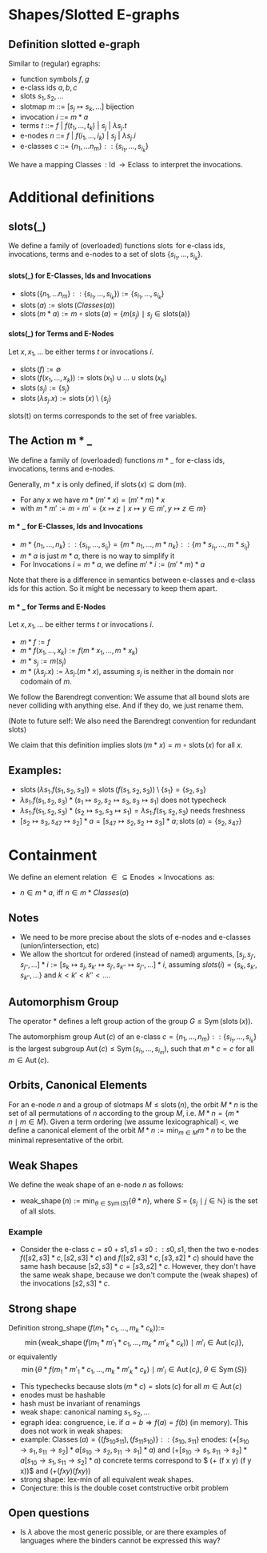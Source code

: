 # Shapes/Slotted E-graphs

## Definition slotted e-graph 

Similar to (regular) egraphs:

- function symbols $f,g$
- e-class ids $a,b, c$
- slots $s_1, s_2, \ldots$
- slotmap $m$ ::= $[s_j \mapsto s_k, \ldots]$ bijection
- invocation $i$ ::= $m * a$
- terms   $t$ ::= $f~|~f(t_1, \ldots, t_k)~|~s_j~|~\lambda s_j.t$
- e-nodes $n$ ::= $f~|~f(i_1, \ldots, i_k)~|~s_j~|~\lambda s_j.i$
- e-classes $c$ ::= $\{ n_1, \ldots n_m \} :: \{s_{i_1}, \ldots, s_{i_k}\}$

We have a mapping $\operatorname{Classes} : \operatorname{Id} \rightarrow \operatorname{Eclass}$ to interpret the invocations. 

# Additional definitions

## slots(\_)
We define a family of (overloaded) functions $\operatorname{slots}$ for e-class ids, invocations, terms and e-nodes to a set of slots $\{ s_{i_1}, \ldots, s_{i_k} \}$.

#### slots(\_) for E-Classes, Ids and Invocations
- $\operatorname{slots}(\{ n_1, \ldots n_m \} :: \{s_{i_1}, \ldots, s_{i_k}\}) := \{s_{i_1}, \ldots, s_{i_k}\}$
- $\operatorname{slots}(a) := \operatorname{slots}(Classes(a))$
- $\operatorname{slots}(m*a) := m \circ \operatorname{slots}(a) = \{m(s_j)~\mid~ s_j \in \operatorname{slots(a)} \}$

#### slots(\_) for Terms and E-Nodes
Let $x, x_1, \ldots$ be either terms $t$ or invocations $i$.

- $\operatorname{slots}(f) := \emptyset$
- $\operatorname{slots}(f(x_1, \ldots, x_k)) := \operatorname{slots}(x_1) \cup \ldots \cup \operatorname{slots}(x_k)$
- $\operatorname{slots}(s_j) := \{s_j\}$
- $\operatorname{slots}(\lambda s_j.x) := \operatorname{slots}(x) \setminus \{ s_j \}$

$\operatorname{slots(t)}$ on terms corresponds to the set of free variables.

## The Action m * \_
We define a family of (overloaded) functions $m * \_$ for e-class ids, invocations, terms and e-nodes.

Generally, $m*x$ is only defined, if $\operatorname{slots}(x) \subseteq \operatorname{dom}(m)$.

- For any $x$ we have $m*(m'*x) = (m'*m)*x$
- with $m*m' := m \circ m' = \{ x \mapsto z ~\mid~ x \mapsto y \in m', y \mapsto z \in m \}$

#### m * \_ for E-Classes, Ids and Invocations
- $m * \{ n_1, \ldots, n_k\} :: \{ s_{i_1}, \ldots, s_{i_l} \} = \{ m * n_1, \ldots, m * n_k\} :: \{ m * s_{i_1}, \ldots, m * s_{i_l} \}$
- $m*a$ is just $m*a$, there is no way to simplify it
- For Invocations $i = m*a$, we define $m'*i := (m'*m)*a$

Note that there is a difference in semantics between e-classes and e-class ids for this action.
So it might be necessary to keep them apart.

#### m * \_ for Terms and E-Nodes
Let $x, x_1, \ldots$ be either terms $t$ or invocations $i$.

- $m * f := f$
- $m * f(x_1, \ldots, x_k) := f(m * x_1, \ldots, m * x_k)$
- $m * s_j := m(s_j)$
- $m * (\lambda s_j.x):= \lambda s_j. (m * x)$, assuming $s_j$ is neither in the domain nor codomain of $m$.

We follow the Barendregt convention: We assume that all bound slots are never colliding with anything else. And if they do, we just rename them.

(Note to future self: We also need the Barendregt convention for redundant slots)

We claim that this definition implies $\operatorname{slots}(m*x) = m \circ \operatorname{slots}(x)$ for all $x$.

## Examples: 
- $\operatorname{slots}(\lambda s_1. f(s_1,s_2,s_3)) = \operatorname{slots}(f(s_1,s_2,s_3)) \setminus \{s_1\} = \{s_2, s_3\}$ 
- $\lambda s_1. f(s_1,s_2,s_3) * (s_1 \mapsto s_2, s_2 \mapsto s_3,s_3 \mapsto s_1)$ does not typecheck
- $\lambda s_1. f(s_1,s_2,s_3) * (s_2 \mapsto s_3,s_3 \mapsto s_1) = \lambda s_1. f(s_1,s_2,s_3)$ needs freshness
- $[s_2 \mapsto s_3, s_{47} \mapsto s_2] * a =  [s_47 \mapsto s_2, s_2 \mapsto s_3] * a; \operatorname{slots}(a) = \{ s_2, s_47 \}$

# Containment
We define an element relation $\in \subseteq \operatorname{Enodes} \times \operatorname{Invocations}$ as:
- $n \in m*a$, iff $n \in m*Classes(a)$

## Notes
- We need to be more precise about the slots of e-nodes and e-classes (union/intersection, etc)
- We allow the shortcut for ordered (instead of named) arguments, $[s_j, s_{j'}, s_{j''}, ...] * i := [s_k \mapsto s_j, s_{k'} \mapsto s_{j'}, s_{k''} \mapsto s_{j''}, ...] * i$, assuming $slots(i) = \{s_k, s_{k'}, s_{k''}, ...\}$ and $k < k' < k'' < ...$.
  
## Automorphism Group

The operator $*$ defines a left group action of the group $G \leq \operatorname{Sym}(\operatorname{slots}(x))$.

The automorphism group $\operatorname{Aut}(c)$ of an e-class $c = \{ n_1, \ldots, n_m\} :: \{ s_{i_1}, \ldots, s_{i_k} \}$ is the largest subgroup $\operatorname{Aut}(c) \leq \operatorname{Sym}(s_{i_1},\ldots,s_{i_m})$, such that $m * c = c$ for all $m \in \operatorname{Aut}(c)$.

## Orbits, Canonical Elements
For an e-node $n$ and a group of slotmaps $M \leq \operatorname{slots}(n)$, the orbit $M * n$ is the set of all permutations of $n$ according to the group $M$, i.e. $M * n = \{ m * n ~\mid~ m \in M \}$.
Given a term ordering (we assume lexicographical) <, we define a canonical element of the orbit $M * n := \min_{m \in M} m * n$ to be the minimal representative of the orbit.

## Weak Shapes

We define the weak shape of an e-node $n$ as follows:

- $\operatorname{weak\_shape}(n) := \min_{\theta \in \operatorname{Sym}(S) } \{\theta * n\}$, where $S$ = $\{ s_j ~\mid~ j \in \mathbb{N} \}$ is the set of all slots.

### Example
- Consider the e-class $c = {s0+s1, s1+s0} :: {s0, s1}$, then the two e-nodes $f([s2, s3] * c, [s2, s3] * c)$ and $f([s2, s3] * c, [s3, s2] * c)$ should have the same hash because $[s2, s3] * c = [s3, s2] * c$. However, they don't have the same weak shape, because we don't compute the (weak shapes) of the invocations $[s2, s3] * c$.

## Strong shape

Definition $\operatorname{strong\_shape}(f(m_1 * c_1, \ldots, m_k *c_k)) :=$
$$ \min \{ \operatorname{weak\_shape}(f(m_1*m'_1*c_1, \ldots, m_k * m'_k*c_k)) ~\mid~ m'_i \in \operatorname{Aut}(c_i) \},$$
or equivalently 
$$ \min \{ \theta * f(m_1*m'_1*c_1, \ldots, m_k * m'_k*c_k) ~\mid~ m'_i \in \operatorname{Aut}(c_i),~\theta \in \operatorname{Sym}(S) \}$$

- This typechecks because $\operatorname{slots}(m * c) = \operatorname{slots}(c)$ for all $m \in \operatorname{Aut}(c)$
- enodes must be hashable
- hash must be invariant of renamings
- weak shape: canonical naming $s_1, s_2, \ldots$
- egraph idea: congruence, i.e. if $a = b \Rightarrow f(a) = f(b)$ (in memory). This does not work in weak shapes:
- example: $\operatorname{Classes}(a) = \{(f s_10 s_11), (f s_11 s_10)\} :: \{s_10,s_11\}$
  enodes: $(+ [s_10 \to s_1,s_11 \to s_2]*a [s_10 \to s_2,s_11 \to s_1]*a)$ and $(+ [s_10 \to s_1,s_11 \to s_2]*a [s_10 \to s_1,s_11 \to s_2]*a)$
  concrete terms correspond to $ (+ (f x y) (f y x))$ and $(+ (f x y) (f x y))$
- strong shape: lex-min of all equivalent weak shapes.
- Conjecture: this is the double coset contstructive orbit problem


## Open questions
- Is $\lambda$ above the most generic possible, or are there examples of languages where the binders cannot be expressed this way?
